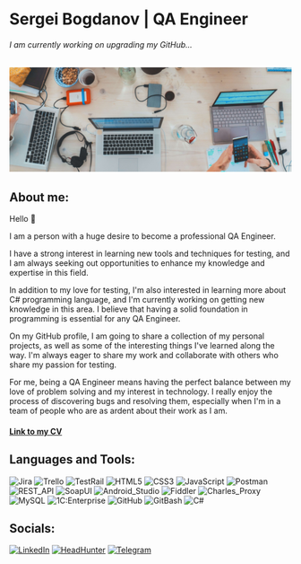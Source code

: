 # Sergei Bogdanov | QA Engineer </br>
###### I am currently working on upgrading my GitHub...

![Header](https://github.com/SergeiBogdanov/sergeibogdanov/blob/main/assets/workoftesters2.jpg)

## About me:

Hello 👋 

I am a person with a huge desire to become a professional QA Engineer.

I have a strong interest in learning new tools and techniques for testing, and I am always seeking out opportunities to enhance my knowledge and expertise in this field.

In addition to my love for testing, I'm also interested in learning more about C# programming language, and I'm currently working on getting new knowledge in this area. I believe that having a solid foundation in programming is essential for any QA Engineer.

On my GitHub profile, I am going to share a collection of my personal projects, as well as some of the interesting things I've learned along the way. I'm always eager to share my work and collaborate with others who share my passion for testing.

For me, being a QA Engineer means having the perfect balance between my love of problem solving and my interest in technology. I really enjoy the process of discovering bugs and resolving them, especially when I'm in a team of people who are as ardent about their work as I am.

#### [Link to my CV](https://drive.google.com/file/d/16ZmM58bV5Prys2mx6Qb0qG3esscPizVf/view?usp=sharing)

## Languages and Tools:
![Jira](https://img.shields.io/badge/-Jira-2684FF?style=for-the-badge&logo=Jira)
![Trello](https://img.shields.io/badge/-Trello-243655?style=for-the-badge&logo=Trello)
![TestRail](https://img.shields.io/badge/-TestRail-62BB75?style=for-the-badge&logo=TestRail&logo=data:image/png;base64,)
![HTML5](https://img.shields.io/badge/-HTML5-4D4A4B?style=for-the-badge&logo=HTML5)
![CSS3](https://img.shields.io/badge/-CSS3-254BDD?style=for-the-badge&logo=css3)
![JavaScript](https://img.shields.io/badge/with%20a%20logo-grey?style=for-the-badge&logo=javascript)
![Postman](https://img.shields.io/badge/-Postman-E4E4E4?style=for-the-badge&logo=Postman)
![REST_API](https://img.shields.io/badge/-REST%7FAPI-00AFDF?style=for-the-badge&logo=RESTAPI)
![SoapUI](https://img.shields.io/badge/-SoapUI-F4D500?style=for-the-badge&logo=SoapUI)
![Android_Studio](https://img.shields.io/badge/-Android%7FStudio-072E40?style=for-the-badge&logo=androidstudio)
![Fiddler](https://img.shields.io/badge/-Fiddler-000000?style=for-the-badge&logo=progress)
![Charles_Proxy](https://img.shields.io/badge/-Charles%7FProxy-02C6D1?style=for-the-badge&logo=Charles)
![MySQL](https://img.shields.io/badge/-MySQL-E26D00?style=for-the-badge&logo=MySQL)
![1C:Enterprise](https://img.shields.io/badge/-1C-F7D93E?style=for-the-badge&logo=1C)
![GitHub](https://img.shields.io/badge/-GitHub-000000?style=for-the-badge&logo=GitHub)
![GitBash](https://img.shields.io/badge/-GitBash-D9D9D9?style=for-the-badge&logo=Git)
![C#](https://img.shields.io/badge/-С%23-964D92?style=for-the-badge&logo=csharp)

## Socials:
[![LinkedIn](https://img.shields.io/badge/-LinkedIn-0A63BC?style=for-the-badge&logo=LinkedIn)](https://www.linkedin.com/in/sergei-bogdanov-qa/)
[![HeadHunter](https://img.shields.io/badge/-Head_Hunter-CB0A10?style=for-the-badge&logo=HeadHunter)](https://hh.ru/resume/3b9f6945ff0b710dfc0039ed1f706c78694b39)
[![Telegram](https://img.shields.io/badge/-Telegram-D9D9D9?style=for-the-badge&logo=Telegram)](https://t.me/SergeiBD)



<!--![DevTools](https://img.shields.io/badge/-DevTools-2D79F7?style=for-the-badge&logo=DevTools)-->
<!--
**SergeiBogdanov/sergeibogdanov** is a ✨ _special_ ✨ repository because its `README.md` (this file) appears on your GitHub profile.

Here are some ideas to get you started:

- 🔭 I’m currently working on ...
- 🌱 I’m currently learning ...
- 👯 I’m looking to collaborate on ...
- 🤔 I’m looking for help with ...
- 💬 Ask me about ...
- 📫 How to reach me: ...
- 😄 Pronouns: ...
- ⚡ Fun fact: ...
-->
